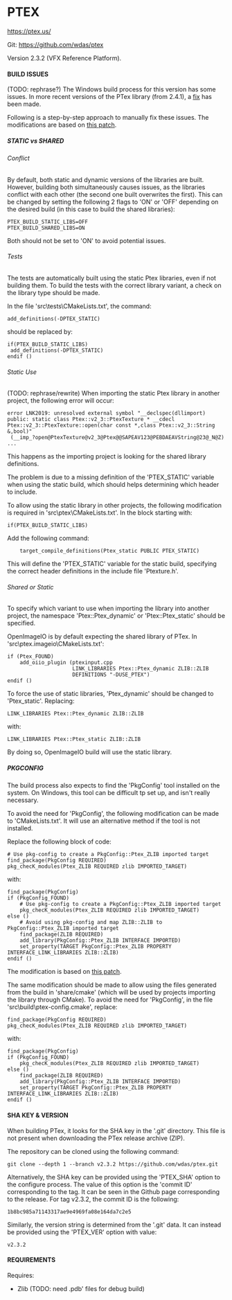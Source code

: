 
# PTEX


https://ptex.us/

Git:
https://github.com/wdas/ptex

Version 2.3.2 (VFX Reference Platform).


#### BUILD ISSUES

(TODO: rephrase?)
The Windows build process for this version has some issues.
In more recent versions of the PTex library (from 2.4.1), a [fix](https://github.com/wdas/ptex/commit/8090536218986baeb56e43dfe391a6374dfd8d76) has been made.

Following is a step-by-step approach to manually fix these issues.
The modifications are based on [this patch](https://github.com/microsoft/vcpkg/tree/master/ports/ptex).


##### STATIC vs SHARED

###### Conflict

By default, both static and dynamic versions of the libraries are built.
However, building both simultaneously causes issues, as the libraries conflict with each other (the second one built overwrites the first).
This can be changed by setting the following 2 flags to 'ON' or 'OFF' depending on the desired build (in this case to build the shared libraries):
```
PTEX_BUILD_STATIC_LIBS=OFF
PTEX_BUILD_SHARED_LIBS=ON
```
Both should not be set to 'ON' to avoid potential issues.


###### Tests

The tests are automatically built using the static Ptex libraries, even if not building them.
To build the tests with the correct library variant, a check on the library type should be made.

In the file 'src\tests\CMakeLists.txt', the command:
```
add_definitions(-DPTEX_STATIC)
```
should be replaced by:
```
if(PTEX_BUILD_STATIC_LIBS)
 add_definitions(-DPTEX_STATIC)
endif ()
```


###### Static Use

(TODO: rephrase/rewrite)
When importing the static Ptex library in another project, the following error will occur:
```
error LNK2019: unresolved external symbol "__declspec(dllimport) public: static class Ptex::v2_3::PtexTexture * __cdecl Ptex::v2_3::PtexTexture::open(char const *,class Ptex::v2_3::String &,bool)"
 (__imp_?open@PtexTexture@v2_3@Ptex@@SAPEAV123@PEBDAEAVString@23@_N@Z) ...
```
This happens as the importing project is looking for the shared library definitions.

The problem is due to a missing definition of the 'PTEX_STATIC' variable when using the static build, which should helps determining which header to include.


To allow using the static library in other projects, the following modification is required in 'src\ptex\CMakeLists.txt'.
In the block starting with:
```
if(PTEX_BUILD_STATIC_LIBS)
```
Add the following command:
```
    target_compile_definitions(Ptex_static PUBLIC PTEX_STATIC)
```
This will define the 'PTEX_STATIC' variable for the static build, specifying the correct header definitions in the include file 'Ptexture.h'.


###### Shared or Static

To specify which variant to use when importing the library into another project, the namespace 'Ptex::Ptex_dynamic' or 'Ptex::Ptex_static' should be specified.

OpenImageIO is by default expecting the shared library of PTex.
In 'src\ptex.imageio\CMakeLists.txt':
```
if (Ptex_FOUND)
    add_oiio_plugin (ptexinput.cpp
                     LINK_LIBRARIES Ptex::Ptex_dynamic ZLIB::ZLIB
                     DEFINITIONS "-DUSE_PTEX")
endif ()
```

To force the use of static libraries, 'Ptex_dynamic' should be changed to 'Ptex_static'.
Replacing:
```
LINK_LIBRARIES Ptex::Ptex_dynamic ZLIB::ZLIB
```
with:
```
LINK_LIBRARIES Ptex::Ptex_static ZLIB::ZLIB
```
By doing so, OpenImageIO build will use the static library.


##### PKGCONFIG

The build process also expects to find the 'PkgConfig' tool installed on the system.
On Windows, this tool can be difficult tp set up, and isn't really necessary.

To avoid the need for 'PkgConfig', the following modification can be made to 'CMakeLists.txt'.
It will use an alternative method if the tool is not installed.

Replace the following block of code:
```
# Use pkg-config to create a PkgConfig::Ptex_ZLIB imported target
find_package(PkgConfig REQUIRED)
pkg_checK_modules(Ptex_ZLIB REQUIRED zlib IMPORTED_TARGET)
```
with:
```
find_package(PkgConfig)
if (PkgConfig_FOUND)
    # Use pkg-config to create a PkgConfig::Ptex_ZLIB imported target
    pkg_checK_modules(Ptex_ZLIB REQUIRED zlib IMPORTED_TARGET)
else ()
    # Avoid using pkg-config and map ZLIB::ZLIB to PkgConfig::Ptex_ZLIB imported target
    find_package(ZLIB REQUIRED)
    add_library(PkgConfig::Ptex_ZLIB INTERFACE IMPORTED)
    set_property(TARGET PkgConfig::Ptex_ZLIB PROPERTY INTERFACE_LINK_LIBRARIES ZLIB::ZLIB)
endif ()
```

The modification is based on [this patch](https://github.com/conan-io/conan-center-index/blob/master/recipes/ptex/all/patches/0001-fix-cmake.patch).


The same modification should be made to allow using the files generated from the build in 'share/cmake' (which will be used by projects importing the library through CMake).
To avoid the need for 'PkgConfig', in the file 'src\build\ptex-config.cmake', replace:
```
find_package(PkgConfig REQUIRED)
pkg_checK_modules(Ptex_ZLIB REQUIRED zlib IMPORTED_TARGET)
```
with:
```
find_package(PkgConfig)
if (PkgConfig_FOUND)
    pkg_checK_modules(Ptex_ZLIB REQUIRED zlib IMPORTED_TARGET)
else ()
    find_package(ZLIB REQUIRED)
    add_library(PkgConfig::Ptex_ZLIB INTERFACE IMPORTED)
    set_property(TARGET PkgConfig::Ptex_ZLIB PROPERTY INTERFACE_LINK_LIBRARIES ZLIB::ZLIB)
endif ()
```


#### SHA KEY & VERSION

When building PTex, it looks for the SHA key in the '.git' directory.
This file is not present when downloading the PTex release archive (ZIP).

The repository can be cloned using the following command:
```
git clone --depth 1 --branch v2.3.2 https://github.com/wdas/ptex.git
```

Alternatively, the SHA key can be provided using the 'PTEX_SHA' option to the configure process.
The value of this option is the 'commit ID' corresponding to the tag. It can be seen in the Github page corresponding to the release.
For tag v2.3.2, the commit ID is the following:
```
1b8bc985a71143317ae9e4969fa08e164da7c2e5
```

Similarly, the version string is determined from the '.git' data.
It can instead be provided using the 'PTEX_VER' option with value:
```
v2.3.2
```


#### REQUIREMENTS

Requires:
- Zlib
(TODO: need .pdb' files for debug build)
